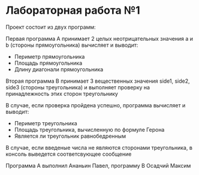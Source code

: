 ﻿# Лабораторная работа №1
Проект состоит из двух программ:

Первая программа A принимает 2 целых неотрицательных значения a и b (стороны прямоугольника) вычисляет и выводит:
- Периметр прямоугольника
- Площадь прямоугольника
- Длину диагонали прямоугольника

Вторая программа B принимает 3 вещественных значения side1, side2, side3 (стороны треугольника) и выполняет проверку на принадлежность этих сторон треугольнику

В случае, если проверка пройдена успешно, программа вычисляет и выводит:
- Периметр треугольника
- Площадь треугольника, вычисленную по формуле Герона
- Является ли треугольник равнобедренным

В случае, если введеные числа не являются сторонами треугольника, в консоль выведется соответсвующее сообщение

Программа A выполнил Ананьин Павел, программу B Осадчий Максим

